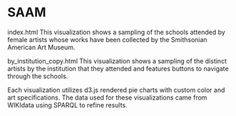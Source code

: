 # SAAM
index.html 
This visualization shows a sampling of the schools attended by female artists whose works have been collected by the Smithsonian American Art Museum. 

by_institution_copy.html
This visualization shows a sampling of the distinct artists by the institution that they attended and features buttons to navigate through the schools. 

Each visualization utilizes d3.js rendered pie charts with custom color and art specifications. The data used for these visualizations came from WIKIdata using SPARQL to refine results. 
